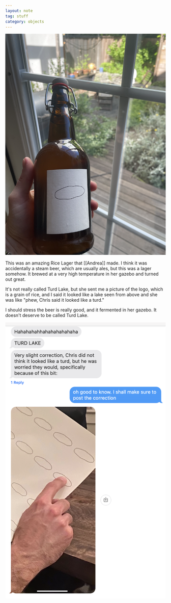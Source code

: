 ```yaml
---
layout: note
tag: stuff
category: objects
---
```


![A hand holding a cool beer bottle with a logo that looks like both a turd and a lake and a grain of rice](/assets/notes/Pasted%20image%2020231119122046.png)

This was an amazing Rice Lager that [[Andrea]] made. I think it was accidentally a steam beer, which are usually ales, but this was a lager somehow. It brewed at a very high temperature in her gazebo and turned out great.

It's not really called Turd Lake, but she sent me a picture of the logo, which is a grain of rice, and I said it looked like a lake seen from above and she was like "phew, Chris said it looked like a turd."

I should stress the beer is really good, and it fermented in her gazebo. It doesn't deserve to be called Turd Lake.

![a text message saying that our friend chris only worried a small part of the logo would make people think it was a turd](/assets/notes/tlb-correction.png)